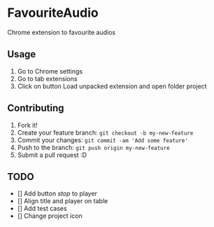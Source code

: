 # FavouriteAudio

Chrome extension to favourite audios

## Usage
1. Go to Chrome settings
2. Go to tab extensions
3. Click on button Load unpacked extension and open folder project

## Contributing
1. Fork it!
2. Create your feature branch: `git checkout -b my-new-feature`
3. Commit your changes: `git commit -am 'Add some feature'`
4. Push to the branch: `git push origin my-new-feature`
5. Submit a pull request :D

## TODO
- [] Add button *stop* to player
- [] Align title and player on table
- [] Add test cases
- [] Change project icon
